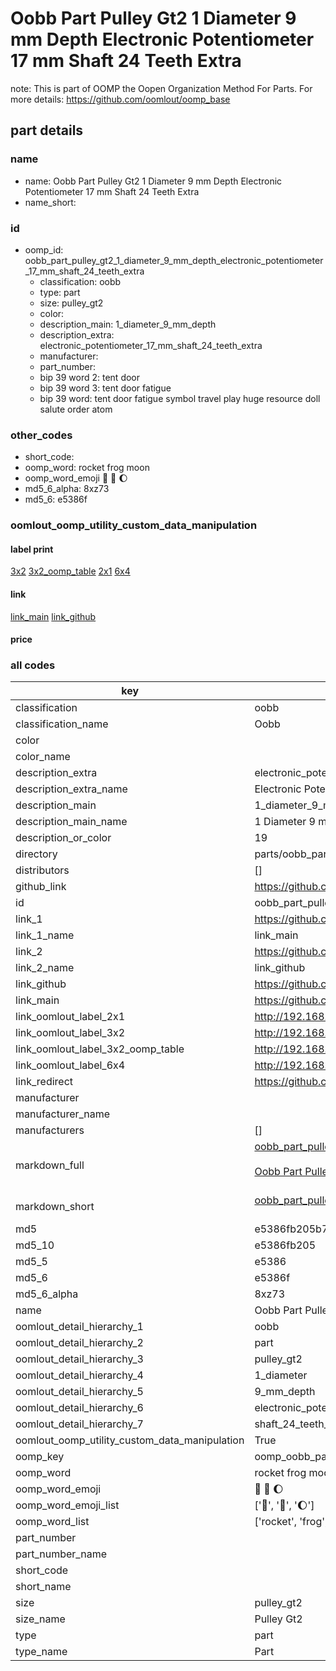 # Oobb Part Pulley Gt2 1 Diameter 9 mm Depth Electronic Potentiometer 17 mm Shaft 24 Teeth Extra  

note: This is part of OOMP the Oopen Organization Method For Parts. For more details: https://github.com/oomlout/oomp_base

##  part details
  







### name
* name: Oobb Part Pulley Gt2 1 Diameter 9 mm Depth Electronic Potentiometer 17 mm Shaft 24 Teeth Extra
* name_short: 
### id
* oomp_id: oobb_part_pulley_gt2_1_diameter_9_mm_depth_electronic_potentiometer_17_mm_shaft_24_teeth_extra
  * classification: oobb
  * type: part
  * size: pulley_gt2
  * color: 
  * description_main: 1_diameter_9_mm_depth
  * description_extra: electronic_potentiometer_17_mm_shaft_24_teeth_extra
  * manufacturer: 
  * part_number: 
  * bip 39 word 2: tent door
  * bip 39 word 3: tent door fatigue
  * bip 39 word: tent door fatigue symbol travel play huge resource doll salute order atom

### other_codes
* short_code: 
* oomp_word: rocket frog moon
* oomp_word_emoji :rocket: :frog: :moon:
* md5_6_alpha: 8xz73
* md5_6: e5386f






### oomlout_oomp_utility_custom_data_manipulation
#### label print
[3x2](http://192.168.1.245:1112/?label=oomp%208xz73)
[3x2_oomp_table](http://192.168.1.108:1112/?label=oomp%208xz73)
[2x1](http://192.168.1.242:1112/?label=oomp%208xz73)
[6x4](http://192.168.1.55:1112/?label=oomp%208xz73)    

#### link

[link_main](https://github.com/oomlout/oomlout_oomp_version_1_messy/tree/main/parts/oobb_part_pulley_gt2_1_diameter_9_mm_depth_electronic_potentiometer_17_mm_shaft_24_teeth_extra) [link_github](https://github.com/oomlout/oomlout_oomp_version_1_messy/tree/main/parts/oobb_part_pulley_gt2_1_diameter_9_mm_depth_electronic_potentiometer_17_mm_shaft_24_teeth_extra)                             

#### price







### all codes 
| key | value |  
| --- | --- |  
| classification | oobb |  
| classification_name | Oobb |  
| color |  |  
| color_name |  |  
| description_extra | electronic_potentiometer_17_mm_shaft_24_teeth_extra |  
| description_extra_name | Electronic Potentiometer 17 mm Shaft 24 Teeth Extra |  
| description_main | 1_diameter_9_mm_depth |  
| description_main_name | 1 Diameter 9 mm Depth |  
| description_or_color | 19 |  
| directory | parts/oobb_part_pulley_gt2_1_diameter_9_mm_depth_electronic_potentiometer_17_mm_shaft_24_teeth_extra |  
| distributors | [] |  
| github_link | https://github.com/oomlout/oomlout_oomp_part_src/tree/main/parts/oobb_part_pulley_gt2_1_diameter_9_mm_depth_electronic_potentiometer_17_mm_shaft_24_teeth_extra |  
| id | oobb_part_pulley_gt2_1_diameter_9_mm_depth_electronic_potentiometer_17_mm_shaft_24_teeth_extra |  
| link_1 | https://github.com/oomlout/oomlout_oomp_version_1_messy/tree/main/parts/oobb_part_pulley_gt2_1_diameter_9_mm_depth_electronic_potentiometer_17_mm_shaft_24_teeth_extra |  
| link_1_name | link_main |  
| link_2 | https://github.com/oomlout/oomlout_oomp_version_1_messy/tree/main/parts/oobb_part_pulley_gt2_1_diameter_9_mm_depth_electronic_potentiometer_17_mm_shaft_24_teeth_extra |  
| link_2_name | link_github |  
| link_github | https://github.com/oomlout/oomlout_oomp_version_1_messy/tree/main/parts/oobb_part_pulley_gt2_1_diameter_9_mm_depth_electronic_potentiometer_17_mm_shaft_24_teeth_extra |  
| link_main | https://github.com/oomlout/oomlout_oomp_version_1_messy/tree/main/parts/oobb_part_pulley_gt2_1_diameter_9_mm_depth_electronic_potentiometer_17_mm_shaft_24_teeth_extra |  
| link_oomlout_label_2x1 | http://192.168.1.242:1112/?label=oomp%208xz73 |  
| link_oomlout_label_3x2 | http://192.168.1.245:1112/?label=oomp%208xz73 |  
| link_oomlout_label_3x2_oomp_table | http://192.168.1.108:1112/?label=oomp%208xz73 |  
| link_oomlout_label_6x4 | http://192.168.1.55:1112/?label=oomp%208xz73 |  
| link_redirect | https://github.com/oomlout/oomlout_oomp_version_1_messy/tree/main/parts/oobb_part_pulley_gt2_1_diameter_9_mm_depth_electronic_potentiometer_17_mm_shaft_24_teeth_extra |  
| manufacturer |  |  
| manufacturer_name |  |  
| manufacturers | [] |  
| markdown_full | [oobb_part_pulley_gt2_1_diameter_9_mm_depth_electronic_potentiometer_17_mm_shaft_24_teeth_extra](none)<br>[](none)<br>[Oobb Part Pulley Gt2 1 Diameter 9 Mm Depth Electronic Potentiometer 17 Mm Shaft 24 Teeth Extra](none)<br><br> |  
| markdown_short | [oobb_part_pulley_gt2_1_diameter_9_mm_depth_electronic_potentiometer_17_mm_shaft_24_teeth_extra](none)<br><br> |  
| md5 | e5386fb205b78dd69973cdc6a7905efa |  
| md5_10 | e5386fb205 |  
| md5_5 | e5386 |  
| md5_6 | e5386f |  
| md5_6_alpha | 8xz73 |  
| name | Oobb Part Pulley Gt2 1 Diameter 9 mm Depth Electronic Potentiometer 17 mm Shaft 24 Teeth Extra |  
| oomlout_detail_hierarchy_1 | oobb |  
| oomlout_detail_hierarchy_2 | part |  
| oomlout_detail_hierarchy_3 | pulley_gt2 |  
| oomlout_detail_hierarchy_4 | 1_diameter |  
| oomlout_detail_hierarchy_5 | 9_mm_depth |  
| oomlout_detail_hierarchy_6 | electronic_potentiometer_17_mm |  
| oomlout_detail_hierarchy_7 | shaft_24_teeth_extra |  
| oomlout_oomp_utility_custom_data_manipulation | True |  
| oomp_key | oomp_oobb_part_pulley_gt2_1_diameter_9_mm_depth_electronic_potentiometer_17_mm_shaft_24_teeth_extra |  
| oomp_word | rocket frog moon |  
| oomp_word_emoji | :rocket: :frog: :moon: |  
| oomp_word_emoji_list | [':rocket:', ':frog:', ':moon:'] |  
| oomp_word_list | ['rocket', 'frog', 'moon'] |  
| part_number |  |  
| part_number_name |  |  
| short_code |  |  
| short_name |  |  
| size | pulley_gt2 |  
| size_name | Pulley Gt2 |  
| type | part |  
| type_name | Part |  
